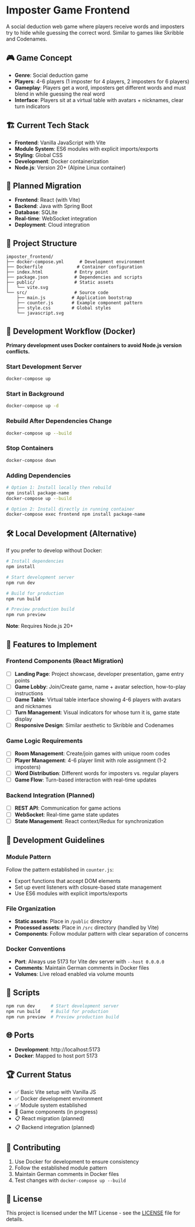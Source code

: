 # Imposter Game Frontend

A social deduction web game where players receive words and imposters try to hide while guessing the correct word. Similar to games like Skribble and Codenames.

## 🎮 Game Concept

- **Genre**: Social deduction game
- **Players**: 4-6 players (1 imposter for 4 players, 2 imposters for 6 players)
- **Gameplay**: Players get a word, imposters get different words and must blend in while guessing the real word
- **Interface**: Players sit at a virtual table with avatars + nicknames, clear turn indicators

## 🏗️ Current Tech Stack

- **Frontend**: Vanilla JavaScript with Vite
- **Module System**: ES6 modules with explicit imports/exports
- **Styling**: Global CSS
- **Development**: Docker containerization
- **Node.js**: Version 20+ (Alpine Linux container)

## 🚀 Planned Migration

- **Frontend**: React (with Vite)
- **Backend**: Java with Spring Boot
- **Database**: SQLite
- **Real-time**: WebSocket integration
- **Deployment**: Cloud integration

## 📁 Project Structure

```
imposter_frontend/
├── docker-compose.yml      # Development environment
├── Dockerfile             # Container configuration
├── index.html            # Entry point
├── package.json          # Dependencies and scripts
├── public/               # Static assets
│   └── vite.svg
└── src/                  # Source code
    ├── main.js          # Application bootstrap
    ├── counter.js       # Example component pattern
    ├── style.css        # Global styles
    └── javascript.svg
```

## 🐳 Development Workflow (Docker)

**Primary development uses Docker containers to avoid Node.js version conflicts.**

### Start Development Server
```bash
docker-compose up
```

### Start in Background
```bash
docker-compose up -d
```

### Rebuild After Dependencies Change
```bash
docker-compose up --build
```

### Stop Containers
```bash
docker-compose down
```

### Adding Dependencies
```bash
# Option 1: Install locally then rebuild
npm install package-name
docker-compose up --build

# Option 2: Install directly in running container
docker-compose exec frontend npm install package-name
```

## 🛠️ Local Development (Alternative)

If you prefer to develop without Docker:

```bash
# Install dependencies
npm install

# Start development server
npm run dev

# Build for production
npm run build

# Preview production build
npm run preview
```

**Note**: Requires Node.js 20+

## 🎯 Features to Implement

### Frontend Components (React Migration)
- [ ] **Landing Page**: Project showcase, developer presentation, game entry points
- [ ] **Game Lobby**: Join/Create game, name + avatar selection, how-to-play instructions
- [ ] **Game Table**: Virtual table interface showing 4-6 players with avatars and nicknames
- [ ] **Turn Management**: Visual indicators for whose turn it is, game state display
- [ ] **Responsive Design**: Similar aesthetic to Skribble and Codenames

### Game Logic Requirements
- [ ] **Room Management**: Create/join games with unique room codes
- [ ] **Player Management**: 4-6 player limit with role assignment (1-2 imposters)
- [ ] **Word Distribution**: Different words for imposters vs. regular players
- [ ] **Game Flow**: Turn-based interaction with real-time updates

### Backend Integration (Planned)
- [ ] **REST API**: Communication for game actions
- [ ] **WebSocket**: Real-time game state updates
- [ ] **State Management**: React context/Redux for synchronization

## 🔧 Development Guidelines

### Module Pattern
Follow the pattern established in `counter.js`:
- Export functions that accept DOM elements
- Set up event listeners with closure-based state management
- Use ES6 modules with explicit imports/exports

### File Organization
- **Static assets**: Place in `/public` directory
- **Processed assets**: Place in `/src` directory (handled by Vite)
- **Components**: Follow modular pattern with clear separation of concerns

### Docker Conventions
- **Port**: Always use 5173 for Vite dev server with `--host 0.0.0.0`
- **Comments**: Maintain German comments in Docker files
- **Volumes**: Live reload enabled via volume mounts

## 📝 Scripts

```bash
npm run dev      # Start development server
npm run build    # Build for production
npm run preview  # Preview production build
```

## 🌐 Ports

- **Development**: http://localhost:5173
- **Docker**: Mapped to host port 5173

## 🏆 Current Status

- ✅ Basic Vite setup with Vanilla JS
- ✅ Docker development environment
- ✅ Module system established
- 🚧 Game components (in progress)
- 📋 React migration (planned)
- 📋 Backend integration (planned)

## 🤝 Contributing

1. Use Docker for development to ensure consistency
2. Follow the established module pattern
3. Maintain German comments in Docker files
4. Test changes with `docker-compose up --build`

## 📄 License

This project is licensed under the MIT License - see the [LICENSE](LICENSE) file for details.